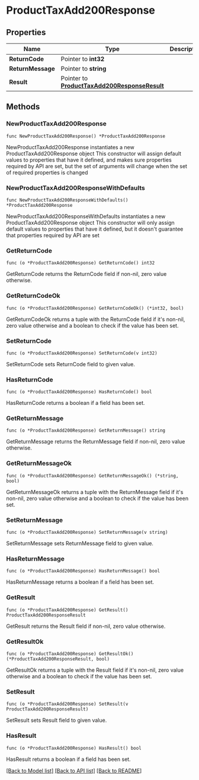 # ProductTaxAdd200Response

## Properties

Name | Type | Description | Notes
------------ | ------------- | ------------- | -------------
**ReturnCode** | Pointer to **int32** |  | [optional] 
**ReturnMessage** | Pointer to **string** |  | [optional] 
**Result** | Pointer to [**ProductTaxAdd200ResponseResult**](ProductTaxAdd200ResponseResult.md) |  | [optional] 

## Methods

### NewProductTaxAdd200Response

`func NewProductTaxAdd200Response() *ProductTaxAdd200Response`

NewProductTaxAdd200Response instantiates a new ProductTaxAdd200Response object
This constructor will assign default values to properties that have it defined,
and makes sure properties required by API are set, but the set of arguments
will change when the set of required properties is changed

### NewProductTaxAdd200ResponseWithDefaults

`func NewProductTaxAdd200ResponseWithDefaults() *ProductTaxAdd200Response`

NewProductTaxAdd200ResponseWithDefaults instantiates a new ProductTaxAdd200Response object
This constructor will only assign default values to properties that have it defined,
but it doesn't guarantee that properties required by API are set

### GetReturnCode

`func (o *ProductTaxAdd200Response) GetReturnCode() int32`

GetReturnCode returns the ReturnCode field if non-nil, zero value otherwise.

### GetReturnCodeOk

`func (o *ProductTaxAdd200Response) GetReturnCodeOk() (*int32, bool)`

GetReturnCodeOk returns a tuple with the ReturnCode field if it's non-nil, zero value otherwise
and a boolean to check if the value has been set.

### SetReturnCode

`func (o *ProductTaxAdd200Response) SetReturnCode(v int32)`

SetReturnCode sets ReturnCode field to given value.

### HasReturnCode

`func (o *ProductTaxAdd200Response) HasReturnCode() bool`

HasReturnCode returns a boolean if a field has been set.

### GetReturnMessage

`func (o *ProductTaxAdd200Response) GetReturnMessage() string`

GetReturnMessage returns the ReturnMessage field if non-nil, zero value otherwise.

### GetReturnMessageOk

`func (o *ProductTaxAdd200Response) GetReturnMessageOk() (*string, bool)`

GetReturnMessageOk returns a tuple with the ReturnMessage field if it's non-nil, zero value otherwise
and a boolean to check if the value has been set.

### SetReturnMessage

`func (o *ProductTaxAdd200Response) SetReturnMessage(v string)`

SetReturnMessage sets ReturnMessage field to given value.

### HasReturnMessage

`func (o *ProductTaxAdd200Response) HasReturnMessage() bool`

HasReturnMessage returns a boolean if a field has been set.

### GetResult

`func (o *ProductTaxAdd200Response) GetResult() ProductTaxAdd200ResponseResult`

GetResult returns the Result field if non-nil, zero value otherwise.

### GetResultOk

`func (o *ProductTaxAdd200Response) GetResultOk() (*ProductTaxAdd200ResponseResult, bool)`

GetResultOk returns a tuple with the Result field if it's non-nil, zero value otherwise
and a boolean to check if the value has been set.

### SetResult

`func (o *ProductTaxAdd200Response) SetResult(v ProductTaxAdd200ResponseResult)`

SetResult sets Result field to given value.

### HasResult

`func (o *ProductTaxAdd200Response) HasResult() bool`

HasResult returns a boolean if a field has been set.


[[Back to Model list]](../README.md#documentation-for-models) [[Back to API list]](../README.md#documentation-for-api-endpoints) [[Back to README]](../README.md)



